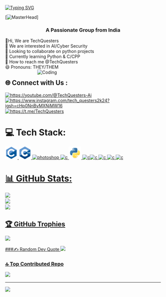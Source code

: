 [![Typing SVG](https://readme-typing-svg.demolab.com?font=Fira+Code&pause=1000&random=false&width=435&lines=We++are+TechQuesters;Welcome+To+My+Github+Profile)](https://git.io/typing-svg)

[![MasterHead](https://miro.medium.com/v2/resize:fit:1400/1*4qFMO_vNEeWy9qjvE-HP4Q.png)]

<h3 align="center">A Passionate Group from India</h3>
👋Hi, We are TechQuesters<br>🔭 We are interested in AI/Cyber Security<br>👯 Looking to collaborate on python projects<br>🌱 Currently learning Python & C/CPP<br>💬 How to reach me @TechQuesters<br>😄 Pronouns: THEY/THEM

<img align="right" alt="Coding" width="400" src="https://cdn.dribbble.com/users/2131993/screenshots/4948736/thoughtworks-gif_dribbble.gif">


## 🌐 Connect with Us :
<p align="left">
<a href="https://www.youtube.com/c/https://youtube.com/@TechQuesters-Ai" target="blank"><img align="center" src="https://raw.githubusercontent.com/rahuldkjain/github-profile-readme-generator/master/src/images/icons/Social/youtube.svg" alt="https://youtube.com/@TechQuesters-Ai" height="30" width="40" /></a>
<a href="https://www.instagram.com/tech_questers2k24?igsh=cHp0NnByMXNiMW16" target="blank"><img align="center" src="https://raw.githubusercontent.com/rahuldkjain/github-profile-readme-generator/master/src/images/icons/Social/instagram.svg" alt="https://www.instagram.com/tech_questers2k24?igsh=cHp0NnByMXNiMW16" height="30" width="40" /></a>
<a href="https://t.me/TechQuesters" target="blank"><img align="center" src="https://www.svgrepo.com/show/452115/telegram.svg" alt="https://t.me/TechQuesters" height="30" width="40" /></a>

# 💻 Tech Stack:
</a> <a href="https://www.cprogramming.com/" target="_blank" rel="noreferrer"> <img src="https://raw.githubusercontent.com/devicons/devicon/master/icons/c/c-original.svg" alt="c" width="40" height="40"/> </a> <a href="https://www.w3schools.com/cpp/" target="_blank" rel="noreferrer"> <img src="https://raw.githubusercontent.com/devicons/devicon/master/icons/cplusplus/cplusplus-original.svg" alt="cplusplus" width="40" height="40"/>  </a> <a href="https://www.photoshop.com/en" target="_blank" rel="noreferrer"> <img src="https://cdn.jsdelivr.net/gh/devicons/devicon@latest/icons/photoshop/photoshop-original.svg" alt="photoshop" width="40" height="40"/> </a> <a href="https://www.canva.com/" target="_blank" rel="noreferrer"> <img src="https://cdn.jsdelivr.net/gh/devicons/devicon@latest/icons/canva/canva-original.svg" 
alt="c" width="40" height="40"/> </a> <a href="https://www.python.org" target="_blank" rel="noreferrer"> <img src="https://raw.githubusercontent.com/devicons/devicon/master/icons/python/python-original.svg" alt="python" width="40" height="40"/> </a> <a href="https://www.html5.com/" target="_blank" rel="noreferrer"> <img src="https://cdn.jsdelivr.net/gh/devicons/devicon@latest/icons/html5/html5-original-wordmark.svg" alt="c" width="40" height="40"/><img src="https://upload.wikimedia.org/wikipedia/commons/thumb/3/3d/CSS.3.svg/1200px-CSS.3.svg.png" alt="c" width="40" height="40"/> <img src="https://b.kisscc0.com/20180815/zlq/kisscc0-computer-icons-logo-brand-javascript-angle-js-5b741783856f77.0690615715343348515466.png" alt="c" width="35" height="35"/>
<img src="https://toppng.com/uploads/preview/mysql-logo-png-design-11660514445cpg7ofmygf.png" alt="c" width="35" height="35"/>
<img src="https://git-scm.com/images/logos/downloads/Git-Icon-1788C.png" alt="c" width="35" height="35"/>

# 📊 GitHub Stats:
![](https://github-readme-stats.vercel.app/api?username=TechQuesters&theme=radical&hide_border=false&include_all_commits=false&count_private=false)<br/>
![](https://github-readme-streak-stats.herokuapp.com/?user=TechQuesters&theme=radical&hide_border=false)<br/>
![](https://github-readme-stats.vercel.app/api/top-langs/?username=TechQuesters&theme=radical&hide_border=false&include_all_commits=false&count_private=false&layout=compact)

## 🏆 GitHub Trophies
![](https://github-profile-trophy.vercel.app/?username=TechQuesters&theme=radical&no-frame=false&no-bg=true&margin-w=4)

###✍️ Random Dev Quote
![](https://quotes-github-readme.vercel.app/api?type=horizontal&theme=radical)

### 🔝 Top Contributed Repo
![](https://github-contributor-stats.vercel.app/api?username=TechQuesters&limit=5&theme=radical&combine_all_yearly_contributions=true)

---
[![](https://visitcount.itsvg.in/api?id=TechQuesters&icon=0&color=0)](https://visitcount.itsvg.in)

<!-- Proudly created with GPRM ( https://gprm.itsvg.in ) -->
